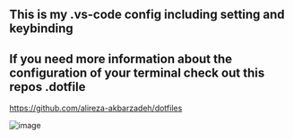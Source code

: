 ## This is my .vs-code config including setting and keybinding

## If you need more information about the configuration of your terminal check out this repos .dotfile 

https://github.com/alireza-akbarzadeh/dotfiles


![image](https://github.com/alireza-akbarzadeh/.vs-code/assets/82927248/dcf882ac-10c2-492b-8bf6-923de1d3ebee)




